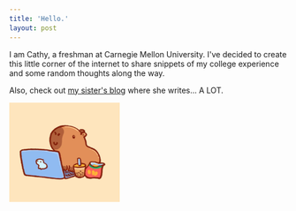 ```yaml
---
title: 'Hello.'
layout: post
---
```

I am Cathy, a freshman at Carnegie Mellon University. I've decided to create this little corner of the internet to share snippets of my college experience and some random thoughts along the way.

Also, check out [my sister's blog](https://rzlife.github.io) where she writes... A LOT.

<img src="/assets/capyyy.png" alt="capybara" width="200" height="180">

